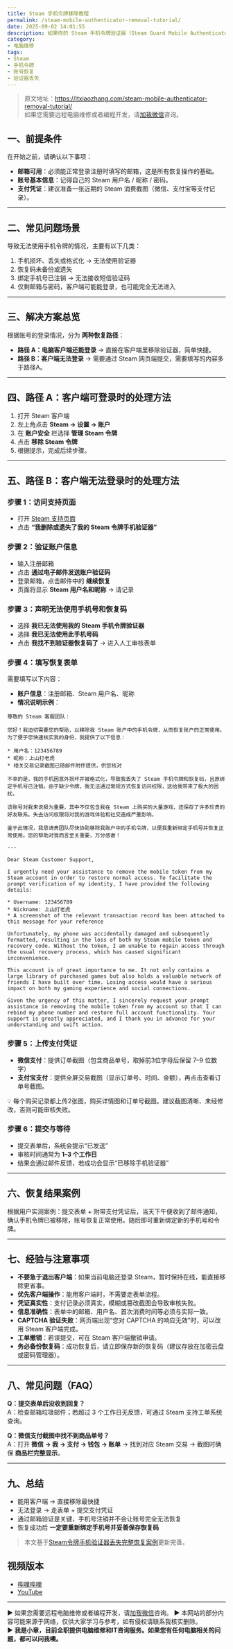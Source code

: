 ```yaml
---
title: Steam 手机令牌移除教程
permalink: /steam-mobile-authenticator-removal-tutorial/
date: 2025-09-02 14:01:55
description: 如果你的 Steam 手机令牌验证器（Steam Guard Mobile Authenticator） 丢失了，比如手机坏了、换号码了、恢复码没保存等，本教程将一步步教你如何安全地恢复账号。
category:
- 电脑维修
tags:
- Steam
- 手机令牌
- 账号恢复
- 验证器丢失
---
```


> 原文地址：<https://itxiaozhang.com/steam-mobile-authenticator-removal-tutorial/>  
> 如果您需要远程电脑维修或者编程开发，请[加我微信](https://itxiaozhang.netlify.app/)咨询。 

## 一、前提条件

在开始之前，请确认以下事项：

- **邮箱可用**：必须能正常登录注册时填写的邮箱，这是所有恢复操作的基础。
- **账号基本信息**：记得自己的 Steam 用户名 / 昵称 / 密码。
- **支付凭证**：建议准备一张近期的 Steam 消费截图（微信、支付宝等支付记录）。

---

## 二、常见问题场景

导致无法使用手机令牌的情况，主要有以下几类：

1. 手机损坏、丢失或格式化 → 无法使用验证器
2. 恢复码未备份或遗失
3. 绑定手机号已注销 → 无法接收短信验证码
4. 仅剩邮箱与密码，客户端可能能登录，也可能完全无法进入

---

## 三、解决方案总览

根据账号的登录情况，分为 **两种恢复路径**：

- **路径 A：电脑客户端还能登录** → 直接在客户端里移除验证器，简单快捷。
- **路径 B：客户端无法登录** → 需要通过 Steam 网页端提交，需要填写的内容多于路径A。

---

## 四、路径 A：客户端可登录时的处理方法

1. 打开 Steam 客户端
2. 左上角点击 **Steam → 设置 → 账户**
3. 在 **账户安全** 栏选择 **管理 Steam 令牌**
4. 点击 **移除 Steam 令牌**
5. 根据提示，完成后续步骤。

---

## 五、路径 B：客户端无法登录时的处理方法

### 步骤 1：访问支持页面

- 打开 [Steam 支持页面](https://help.steampowered.com/)
- 点击 **“我删除或遗失了我的 Steam 令牌手机验证器”**

### 步骤 2：验证账户信息

- 输入注册邮箱
- 点击 **通过电子邮件发送账户验证码**
- 登录邮箱，点击邮件中的 **继续恢复**
- 页面将显示 **Steam 用户名和昵称** → 请记录

### 步骤 3：声明无法使用手机号和恢复码

- 选择 **我已无法使用我的 Steam 手机令牌验证器**
- 选择 **我已无法使用此手机号码**
- 点击 **我找不到验证器恢复码了** → 进入人工审核表单

### 步骤 4：填写恢复表单

需要填写以下内容：

- **账户信息**：注册邮箱、Steam 用户名、昵称
- **情况说明示例**：

```
尊敬的 Steam 客服团队：

您好！我迫切需要您的帮助，以移除我 Steam 账户中的手机令牌，从而恢复账户的正常使用。为了便于您快速核实我的身份，我提供了以下信息：

* 用户名：123456789
* 昵称：上山打老虎
* 相关交易记录截图已随邮件附件提供，供您核对

不幸的是，我的手机因意外损坏并被格式化，导致我丢失了 Steam 手机令牌和恢复码，且原绑定手机号已注销。由于缺少令牌，我无法通过常规方式恢复访问权限，这给我带来了极大的困扰。

该账号对我来说极为重要，其中不仅包含我在 Steam 上购买的大量游戏，还保存了许多珍贵的好友联系。失去访问权限将对我的游戏体验和社交造成严重影响。

鉴于此情况，我恳请贵团队尽快协助移除我账户中的手机令牌，以便我重新绑定手机号并恢复正常使用。您的帮助对我而言至关重要，万分感谢！

---

Dear Steam Customer Support,

I urgently need your assistance to remove the mobile token from my Steam account in order to restore normal access. To facilitate the prompt verification of my identity, I have provided the following details:

* Username: 123456789
* Nickname: 上山打老虎
* A screenshot of the relevant transaction record has been attached to this message for your reference

Unfortunately, my phone was accidentally damaged and subsequently formatted, resulting in the loss of both my Steam mobile token and recovery code. Without the token, I am unable to regain access through the usual recovery process, which has caused significant inconvenience.

This account is of great importance to me. It not only contains a large library of purchased games but also holds a valuable network of friends I have built over time. Losing access would have a serious impact on both my gaming experience and social connections.

Given the urgency of this matter, I sincerely request your prompt assistance in removing the mobile token from my account so that I can rebind my phone number and restore full account functionality. Your support is greatly appreciated, and I thank you in advance for your understanding and swift action.
```

### 步骤 5：上传支付凭证

- **微信支付**：提供订单截图（包含商品单号，取掉前3位字母后保留 7–9 位数字）
- **支付宝支付**：提供全屏交易截图（显示订单号、时间、金额），再点击查看订单号截图。

💡 每个购买记录都上传2张图，购买详情图和订单号截图。建议截图清晰、未经修改，否则可能审核失败。

### 步骤 6：提交与等待

- 提交表单后，系统会提示“已发送”
- 审核时间通常为 **1–3 个工作日**
- 结果会通过邮件反馈，若成功会显示“已移除手机验证器”

---

## 六、恢复结果案例

根据用户实测案例：提交表单 + 附带支付凭证后，当天下午便收到了邮件通知，确认手机令牌已被移除，账号恢复正常使用。随后即可重新绑定新的手机号和令牌。

---

## 七、经验与注意事项

- **不要急于退出客户端**：如果当前电脑还登录 Steam，暂时保持在线，能直接移除更省事。
- **优先客户端操作**：能用客户端时，不需要走表单流程。
- **凭证真实性**：支付记录必须真实，模糊或篡改截图会导致审核失败。
- **信息准确性**：表单中的邮箱、用户名、首次消费时间等必须与实际一致。
- **CAPTCHA 验证失败**：网页端出现“您对 CAPTCHA 的响应无效”时，可以改用 Steam 客户端完成。
- **工单撤销**：若误提交，可在 Steam 客户端撤销申请。
- **务必备份恢复码**：成功恢复后，请立即保存新的恢复码（建议存放在加密云盘或密码管理器）。

---

## 八、常见问题（FAQ）

**Q：提交表单后没收到回复？**  
A：检查邮箱垃圾邮件；若超过 3 个工作日无反馈，可通过 Steam 支持工单系统查询。

**Q：微信支付截图中找不到商品单号？**  
A：打开 **微信 → 我 → 支付 → 钱包 → 账单** → 找到对应 Steam 交易 → 截图时确保 **商品栏完整显示**。

---

## 九、总结

- 能用客户端 → 直接移除最快捷
- 无法登录 → 走表单 + 提交支付凭证
- 通过邮箱验证是关键，手机号注销并不会让账号完全无法恢复
- 恢复成功后 **一定要重新绑定手机号并妥善保存恢复码**

> 本文基于[Steam令牌手机验证器丢失完整恢复案例](https://itxiaozhang.com/steam-token-mobile-verifier-loss-recovery-case/)更新完善。

## 视频版本

- [哔哩哔哩](https://space.bilibili.com/3546607630944387)
- [YouTube](https://www.youtube.com/@itxiaozhang)

---
▶ 如果您需要远程电脑维修或者编程开发，请[加我微信](https://itxiaozhang.netlify.app/)咨询。 
▶ 本网站的部分内容可能来源于网络，仅供大家学习与参考，如有侵权请联系我核实删除。  
▶ **我是小章，目前全职提供电脑维修和IT咨询服务。如果您有任何电脑相关的问题，都可以问我噢。**  
